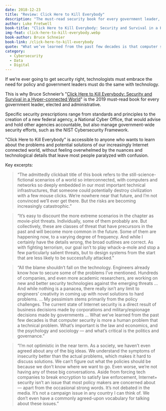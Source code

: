 ```yaml
---
date: 2018-12-23
title: "Review: Click Here to Kill Everybody"
description: "The must-read security book for every government leader, elected and administrative."
author: Luke Fretwell
book-title: "Click Here to Kill Everybody: Security and Survival in a Hyper-connected World"
img-feat: click-here-to-kill-everybody.webp
book-author: Bruce Schneier
book-link: /click-here-to-kill-everybody
quote: "What we’ve learned from the past few decades is that computer security is more a human problem that a technical problem."
category:
  - Cybersecurity
  - Data
  - Digital
---
```


If we’re ever going to get security right, technologists must embrace the need for policy and government leaders must do the same with technology.

This is why Bruce Schneier’s "[Click Here to Kill Everybody: Security and Survival in a Hyper-connected World](/books/click-here-to-kill-everybody)" is the 2019 must-read book for every government leader, elected and administrative.

Specific security prescriptions range from standards and principles to the creation of a new federal agency, a National Cyber Office, that would advise and hold other agencies accountable, but also manage government-wide security efforts, such as the NIST Cybersecurity Framework.

"Click Here to Kill Everybody" is accessible to anyone who wants to learn about the problems and potential solutions of our increasingly Internet connected world, without feeling overwhelmed by the nuances and technological details that leave most people paralyzed with confusion.

Key excerpts:

> “The admittedly clickbait title of this book refers to the still-science-fictional scenarios of a world so interconnected, with computers and networks so deeply embedded in our most important technical infrastructures, that someone could potentially destroy civilization with a few mouse clicks. We’re nowhere near that future, and I’m not convinced we’ll ever get there. But the risks are becoming increasingly catastrophic.”

> “It’s easy to discount the more extreme scenarios in the chapter as movie-plot threats. Individually, some of them probably are. But collectively, these are classes of threat that have precursors in the past and will become more common in the future. Some of them are happening now, to a varying degree of frequency. And while I certainly have the details wrong, the broad outlines are correct. As with fighting terrorism, our goal isn’t to play whack-a-mole and stop a few particularly salient threats, but to design systems from the start that are less likely to be successfully attacked.”

> “All the blame shouldn’t fall on the technology. Engineers already know how to secure some of the problems I’ve mentioned. Hundreds of companies, and even more academic researchers, are working on new and better security technologies against the emerging threats … And while nothing is a panacea, there really isn’t any limit to engineers’ creativity in coming up with novel solutions to hard problems. … My pessimism stems primarily from the policy challenges. The current state of Internet security is a direct result of business decisions made by corporations and military/espionage decisions made by governments … What we’ve learned from the past few decades is that computer security is more a human problem that a technical problem. What’s important is the law and economics, and the psychology and sociology — and what’s critical is the politics and governance.”

> “I’m not optimistic in the near term. As a society, we haven’t even agreed about any of the big ideas. We understand the symptoms of insecurity better than the actual problems, which makes it hard to discuss solutions. We can’t figure out what the policies should be because we don’t know where we want to go. Even worse, we’re not having any of these big conversations. Aside from forcing tech companies to break encryption to satisfy law enforcement, Internet+ security isn’t an issue that most policy makers are concerned about — apart from the occasional strong words. It’s not debated in the media. It’s not a campaign issue in any country I can think of. We don’t even have a commonly agreed-upon vocabulary for talking about these issues.”
